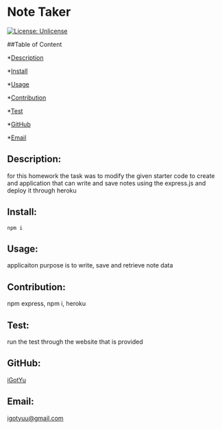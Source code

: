 
 
# Note Taker

[![License: Unlicense](https://img.shields.io/badge/License-Unlicense-yellow.svg)](https://opensource.org/licenses/Unlicense)

##Table of Content

*[Description](#description)

*[Install](#install)

*[Usage](#usage)

*[Contribution](#contribution)

*[Test](#test)

*[GitHub](#github)

*[Email](#email)

## Description: 
for this homework the task was to modify the given starter code to create and application that can write and save notes using the express.js and deploy it through heroku

## Install:

```
npm i
```

## Usage:
applicaiton purpose is to write, save and retrieve note data

## Contribution:
npm express, npm i, heroku

## Test:
run the test through the website that is provided

## GitHub:
[iGotYu](https://github.com/iGotYu/)

## Email:
[igotyuu@gmail.com](mailto:igotyuu@gmail.com)

